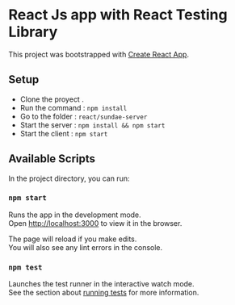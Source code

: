 # React Js app with React Testing Library

This project was bootstrapped with [Create React App](https://github.com/facebook/create-react-app).

## Setup

- Clone the proyect .
- Run the command : `npm install`
- Go to the folder : `react/sundae-server`
- Start the server : `npm install && npm start`
- Start the client : `npm start`

## Available Scripts

In the project directory, you can run:

### `npm start`

Runs the app in the development mode.\
Open [http://localhost:3000](http://localhost:3000) to view it in the browser.

The page will reload if you make edits.\
You will also see any lint errors in the console.

### `npm test`

Launches the test runner in the interactive watch mode.\
See the section about [running tests](https://facebook.github.io/create-react-app/docs/running-tests) for more information.
